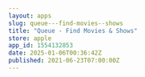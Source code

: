 ```yaml
---
layout: apps
slug: queue---find-movies--shows
title: "Queue - Find Movies & Shows"
store: apple
app_id: 1554132853
date: 2025-01-06T00:36:42Z
published: 2021-06-23T07:00:00Z
---
```

